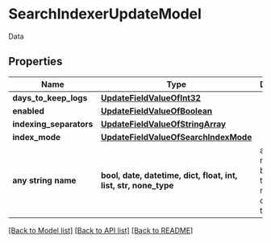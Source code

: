 # SearchIndexerUpdateModel

Data

## Properties
Name | Type | Description | Notes
------------ | ------------- | ------------- | -------------
**days_to_keep_logs** | [**UpdateFieldValueOfInt32**](UpdateFieldValueOfInt32.md) |  | [optional] 
**enabled** | [**UpdateFieldValueOfBoolean**](UpdateFieldValueOfBoolean.md) |  | [optional] 
**indexing_separators** | [**UpdateFieldValueOfStringArray**](UpdateFieldValueOfStringArray.md) |  | [optional] 
**index_mode** | [**UpdateFieldValueOfSearchIndexMode**](UpdateFieldValueOfSearchIndexMode.md) |  | [optional] 
**any string name** | **bool, date, datetime, dict, float, int, list, str, none_type** | any string name can be used but the value must be the correct type | [optional]

[[Back to Model list]](../README.md#documentation-for-models) [[Back to API list]](../README.md#documentation-for-api-endpoints) [[Back to README]](../README.md)



